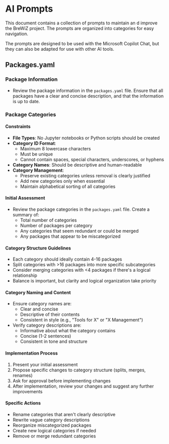 # AI Prompts

This document contains a collection of prompts to maintain an d improve the BreWiZ project. The prompts are organized into categories for easy navigation. 

The prompts are designed to be used with the Microsoft Copilot Chat, but they can also be adapted for use with other AI tools.

## Packages.yaml

### Package Information

- Review the package information in the `packages.yaml` file. Ensure that all packages have a clear and concise description, and that the information is up to date.

### Package Categories

#### Constraints
- **File Types**: No Jupyter notebooks or Python scripts should be created
- **Category ID Format**: 
  - Maximum 8 lowercase characters
  - Must be unique
  - Cannot contain spaces, special characters, underscores, or hyphens
- **Category Names**: Should be descriptive and human-readable
- **Category Management**:
  - Preserve existing categories unless removal is clearly justified
  - Add new categories only when essential
  - Maintain alphabetical sorting of all categories

#### Initial Assessment
- Review the package categories in the `packages.yaml` file. Create a summary of:
  - Total number of categories
  - Number of packages per category
  - Any categories that seem redundant or could be merged
  - Any packages that appear to be miscategorized

#### Category Structure Guidelines
- Each category should ideally contain 4-16 packages
- Split categories with >16 packages into more specific subcategories
- Consider merging categories with <4 packages if there's a logical relationship
- Balance is important, but clarity and logical organization take priority

#### Category Naming and Content
- Ensure category names are:
  - Clear and concise
  - Descriptive of their contents
  - Consistent in style (e.g., "Tools for X" or "X Management")
- Verify category descriptions are:
  - Informative about what the category contains
  - Concise (1-2 sentences)
  - Consistent in tone and structure

#### Implementation Process
1. Present your initial assessment
2. Propose specific changes to category structure (splits, merges, renames)
3. Ask for approval before implementing changes
4. After implementation, review your changes and suggest any further improvements

#### Specific Actions
- Rename categories that aren't clearly descriptive
- Rewrite vague category descriptions
- Reorganize miscategorized packages
- Create new logical categories if needed
- Remove or merge redundant categories
